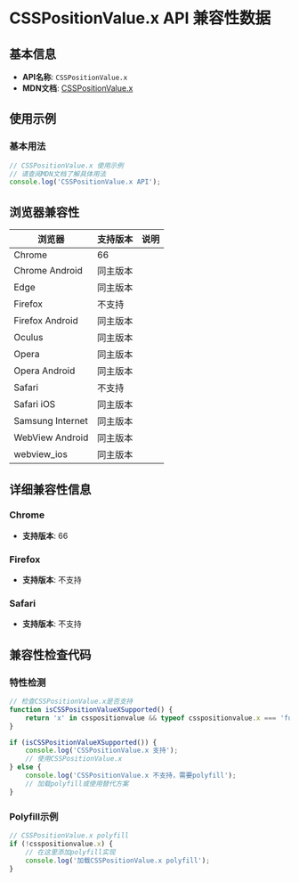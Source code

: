 # CSSPositionValue.x API 兼容性数据

## 基本信息

- **API名称**: `CSSPositionValue.x`
- **MDN文档**: [CSSPositionValue.x](https://developer.mozilla.org/docs/Web/API/CSSPositionValue/x)

## 使用示例

### 基本用法

```javascript
// CSSPositionValue.x 使用示例
// 请查阅MDN文档了解具体用法
console.log('CSSPositionValue.x API');
```

## 浏览器兼容性

| 浏览器 | 支持版本 | 说明 |
|--------|----------|------|
| Chrome | 66 |  |
| Chrome Android | 同主版本 |  |
| Edge | 同主版本 |  |
| Firefox | 不支持 |  |
| Firefox Android | 同主版本 |  |
| Oculus | 同主版本 |  |
| Opera | 同主版本 |  |
| Opera Android | 同主版本 |  |
| Safari | 不支持 |  |
| Safari iOS | 同主版本 |  |
| Samsung Internet | 同主版本 |  |
| WebView Android | 同主版本 |  |
| webview_ios | 同主版本 |  |

## 详细兼容性信息

### Chrome

- **支持版本**: 66

### Firefox

- **支持版本**: 不支持

### Safari

- **支持版本**: 不支持

## 兼容性检查代码

### 特性检测

```javascript
// 检查CSSPositionValue.x是否支持
function isCSSPositionValueXSupported() {
    return 'x' in csspositionvalue && typeof csspositionvalue.x === 'function';
}

if (isCSSPositionValueXSupported()) {
    console.log('CSSPositionValue.x 支持');
    // 使用CSSPositionValue.x
} else {
    console.log('CSSPositionValue.x 不支持，需要polyfill');
    // 加载polyfill或使用替代方案
}
```

### Polyfill示例

```javascript
// CSSPositionValue.x polyfill
if (!csspositionvalue.x) {
    // 在这里添加polyfill实现
    console.log('加载CSSPositionValue.x polyfill');
}
```


